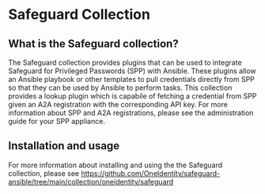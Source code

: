 # Safeguard Collection

## What is the Safeguard collection?

The Safeguard collection provides plugins that can be used to integrate Safeguard for Privileged Passwords (SPP) with Ansible. These plugins allow an Ansible playbook or other templates to pull credentials directly from SPP so that they can be used by Ansible to perform tasks. This collection provides a lookup plugin which is capabile of fetching a credential from SPP given an A2A registration with the corresponding API key. For more information about SPP and A2A registrations, please see the administration guide for your SPP appliance.

## Installation and usage

For more information about installing and using the the Safeguard collection, please see <https://github.com/OneIdentity/safeguard-ansible/tree/main/collection/oneidentity/safeguard>
